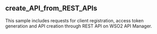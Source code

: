 ## create_API_from_REST_APIs
This sample includes requests for client registration, access token generation and API creation through REST API on WSO2 API Manager. 

